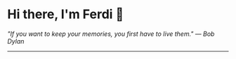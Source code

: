 <h1>Hi there, I'm Ferdi 👋</h1>

<p><em>
  "If you want to keep your memories, you first have to live them." — Bob Dylan
</em></p>

---
